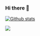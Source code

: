 ### Hi there 👋

[![Github stats](https://github-readme-stats.vercel.app/api?username=wellingtonengps&count_private=true&show_icons=true&hide_border=true&theme=tokyonight)](https://github.com/wellingtonengps/github-readme-stats)

<a href="https://github-readme-stats.anuraghazra1.vercel.app/api/top-langs/?username=guiinow">
  <img align="center" src="https://github-readme-stats.anuraghazra1.vercel.app/api/top-langs/?username=wellingtonengps&layout=compact&theme=radical" />
</a>

